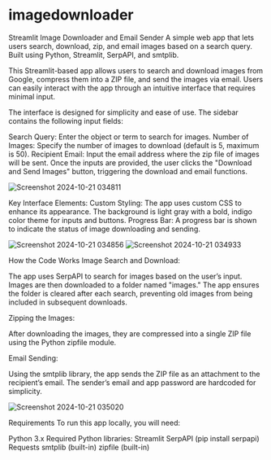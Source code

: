 # imagedownloader

Streamlit Image Downloader and Email Sender  A simple web app that lets users search, download, zip, and email images based on a search query. Built using Python, Streamlit, SerpAPI, and smtplib.

This Streamlit-based app allows users to search and download images from Google, compress them into a ZIP file, and send the images via email. Users can easily interact with the app through an intuitive interface that requires minimal input.

The interface is designed for simplicity and ease of use. The sidebar contains the following input fields:

Search Query: Enter the object or term to search for images.
Number of Images: Specify the number of images to download (default is 5, maximum is 50).
Recipient Email: Input the email address where the zip file of images will be sent.
Once the inputs are provided, the user clicks the "Download and Send Images" button, triggering the download and email functions.

![Screenshot 2024-10-21 034811](https://github.com/user-attachments/assets/c6e4574c-3a2d-4d1f-9f79-8b12cff4bb18)

Key Interface Elements:
Custom Styling: The app uses custom CSS to enhance its appearance. The background is light gray with a bold, indigo color theme for inputs and buttons.
Progress Bar: A progress bar is shown to indicate the status of image downloading and sending.


![Screenshot 2024-10-21 034856](https://github.com/user-attachments/assets/bbfefcd6-2003-4248-a7eb-4125a5ea7086)
![Screenshot 2024-10-21 034933](https://github.com/user-attachments/assets/b3c6ee23-4f42-4e5d-bc64-a4b144ae7f2f)

How the Code Works
Image Search and Download:

The app uses SerpAPI to search for images based on the user’s input.
Images are then downloaded to a folder named "images."
The app ensures the folder is cleared after each search, preventing old images from being included in subsequent downloads.

Zipping the Images:

After downloading the images, they are compressed into a single ZIP file using the Python zipfile module.

Email Sending:

Using the smtplib library, the app sends the ZIP file as an attachment to the recipient’s email. The sender’s email and app password are hardcoded for simplicity.


![Screenshot 2024-10-21 035020](https://github.com/user-attachments/assets/63aa5a76-51ae-4174-ad09-816c0a27f08b)


Requirements
To run this app locally, you will need:

Python 3.x
Required Python libraries:
Streamlit
SerpAPI (pip install serpapi)
Requests
smtplib (built-in)
zipfile (built-in)
